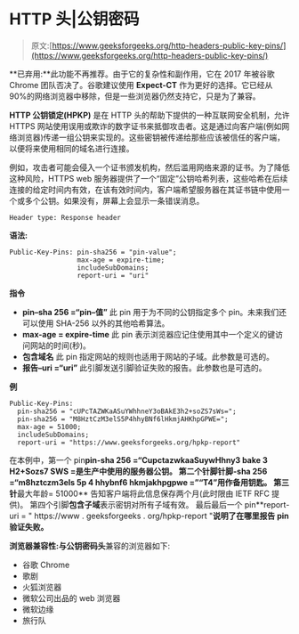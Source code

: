 # HTTP 头|公钥密码

> 原文:[https://www.geeksforgeeks.org/http-headers-public-key-pins/](https://www.geeksforgeeks.org/http-headers-public-key-pins/)

**已弃用:**此功能不再推荐。由于它的复杂性和副作用，它在 2017 年被谷歌 Chrome 团队否决了。谷歌建议使用 **Expect-CT** 作为更好的选择。它已经从 90%的网络浏览器中移除，但是一些浏览器仍然支持它，只是为了兼容。

**HTTP 公钥锁定(HPKP)** 是在 HTTP 头的帮助下提供的一种互联网安全机制，允许 HTTPS 网站使用误用或欺诈的数字证书来抵御攻击者。这是通过向客户端(例如网络浏览器)传递一组公钥来实现的。这些密钥被传递给那些应该被信任的客户端，以便将来使用相同的域名进行连接。

例如，攻击者可能会侵入一个证书颁发机构，然后滥用网络来源的证书。为了降低这种风险，HTTPS web 服务器提供了一个“固定”公钥哈希列表，这些哈希在后续连接的给定时间内有效，在该有效时间内，客户端希望服务器在其证书链中使用一个或多个公钥。如果没有，屏幕上会显示一条错误消息。

```
Header type: Response header
```

**语法:**

```
Public-Key-Pins: pin-sha256 = "pin-value"; 
                 max-age = expire-time; 
                 includeSubDomains; 
                 report-uri = "uri"

```

**指令**

*   **pin–sha 256 =“pin–值”**
    此 pin 用于为不同的公钥指定多个 pin。未来我们还可以使用 SHA-256 以外的其他哈希算法。
*   **max-age = expire-time**
    此 pin 表示浏览器应记住使用其中一个定义的键访问网站的时间(秒)。
*   **包含域名**
    此 pin 指定网站的规则也适用于网站的子域。此参数是可选的。
*   **报告–uri =“uri”**
    此引脚发送引脚验证失败的报告。此参数也是可选的。

**例**

```
Public-Key-Pins: 
  pin-sha256 = "cUPcTAZWKaASuYWhhneY3oBAkE3h2+soZS7sWs="; 
  pin-sha256 = "M8HztCzM3elS5P4hhyBNf6lHkmjAHKhpGPWE="; 
  max-age = 51000; 
  includeSubDomains; 
  report-uri = "https://www.geeksforgeeks.org/hpkp-report"

```

在本例中，第一个 pin**pin-sha 256 =“CupctazwkaaSuywHhny3 bake 3 H2+Sozs7 SWS =**是生产中使用的服务器公钥。
第二个针脚**针脚-sha 256 =“m8hztczm3els 5p 4 hhybnf6 hkmjakhpgpwe =”“T4”用作备用钥匙。
第三针**最大年龄= 51000** 告知客户端将此信息保存两个月(此时限由 IETF RFC 提供)。
第四个引脚**包含子域**表示密钥对所有子域有效。
最后最后一个 pin**report-uri = " https://www . geeksforgeeks . org/hpkp-report "**说明了在哪里报告 pin 验证失败。**

**浏览器兼容性:**与**公钥密码头**兼容的浏览器如下:

*   谷歌 Chrome
*   歌剧
*   火狐浏览器
*   微软公司出品的 web 浏览器
*   微软边缘
*   旅行队